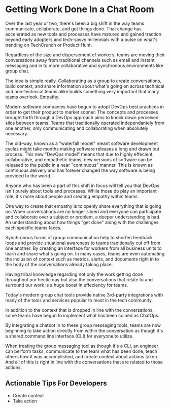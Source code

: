 # Getting Work Done In a Chat Room

Over the last year or two, there's been a big shift in the way teams communicate, collaborate, and get things done. That change has accelerated as new tools and processes have matured and gained traction beyond early adopters and tech-savvy millennials with a pulse on what's trending on TechCrunch or Product Hunt. 

Regardless of the size and dispersement of workers, teams are moving their conversations away from traditional channels such as email and instant messaging and in to more collaborative and synchronous environments like group chat.

The idea is simple really. Collaborating as a group to create conversations, build context, and share information about what's going on across technical and non-technical teams alike builds something very important that many teams overlook. Empathy.

Modern software companies have begun to adopt DevOps best practices in order to get their product to market sooner. The concepts and processes brought forth through a DevOps approach aims to knock down perceived silos between teams. Teams that traditionally operated independantely from one another, only communicating and collaborating when absolutely necessary.

The old-way, known as a "waterfall model" meant software development cycles might take months making software releases a long and drawn out process. This new "DevOps model" means that due to highly effecient, collaborative, and empathetic teams, new versions of software can be released to the public in a near "continuous" manner. This is known as continuous delivery and has forever changed the way software is being provided to the world.

Anyone who has been a part of this shift in focus will tell you that DevOps isn't purely about tools and processes. While those do play an important role, it's more about people and creating empathy within teams.

One way to create that empathy is to openly share everything that is going on. When conversations are no longer siloed and everyone can participate and collaborate over a subject or problem, a deeper understanding is had. An understanding about how things "get done" along with the challenges each specific teams faces.

Synchronous forms of group communication help to shorten feedback loops and provide situational awareness to teams traditionally cut off from one another. By creating an interface for workers from all business units to learn and share what's going on. In many cases, teams are even automating the inclusion of context such as metrics, alerts, and documents right in to the body of the conversations already taking place.

Having tribal knowledge regarding not only the work getting done throughout our hectic day but also the conversations that relate to and surround our work is a huge boost in effeciency for teams. 

Today's modern group chat tools provide native 3rd-party integrations with many of the tools and services popular to most in the tech community.

In addition to the context that is dropped in line with the conversations, some teams have begun to implement what has been coined as ChatOps.

By integrating a chatbot in to these group messaging tools, teams are now beginning to take action directly from within the conversation as though it's a shared command line interface (CLI) for everyone to utilize. 

When treating the group messaging tool as though it's a CLI, an engineer can perform tasks, communicate to the team what has been done, teach others how it was accomplished, and create context about actions taken. And all of this is right in line with the conversations that are related to those actions.

## Actionable Tips For Developers


- Create context
- Take action
 
